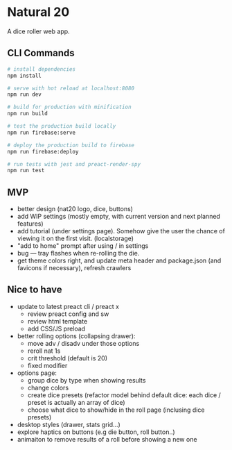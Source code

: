 # Natural 20

A dice roller web app.

## CLI Commands

``` bash
# install dependencies
npm install

# serve with hot reload at localhost:8080
npm run dev

# build for production with minification
npm run build

# test the production build locally
npm run firebase:serve

# deploy the production build to firebase
npm run firebase:deploy

# run tests with jest and preact-render-spy 
npm run test
```

## MVP

- better design (nat20 logo, dice, buttons)
- add WIP settings (mostly empty, with current version and next planned features)
- add tutorial (under settings page). Somehow give the user the chance of viewing it on the first visit. (localstorage)
- "add to home" prompt after using / in settings
- bug — tray flashes when re-rolling the die.
- get theme colors right, and update meta header and package.json (and favicons if necessary), refresh crawlers

## Nice to have

- update to latest preact cli / preact x
  - review preact config and sw
  - review html template
  - add CSS/JS preload
- better rolling options (collapsing drawer):
  - move adv / disadv under those options
  - reroll nat 1s
  - crit threshold (default is 20)
  - fixed modifier
- options page:
  - group dice by type when showing results
  - change colors
  - create dice presets (refactor model behind default dice: each dice / preset is actually an array of dice)
  - choose what dice to show/hide in the roll page (inclusing dice presets)
- desktop styles (drawer, stats grid...)
- explore haptics on buttons (e.g die button, roll button..)
- animaiton to remove results of a roll before showing a new one
